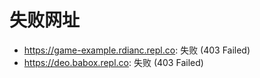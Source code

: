 # 失败网址
- https://game-example.rdianc.repl.co: 失败 (403
Failed)
- https://deo.babox.repl.co: 失败 (403
Failed)
